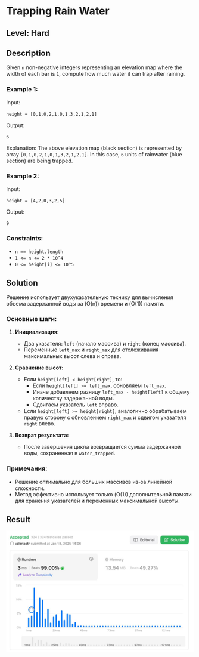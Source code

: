 # Trapping Rain Water
## Level: Hard

## Description

Given `n` non-negative integers representing an elevation map where the width of each bar is `1`, compute how much water it can trap after raining.

### Example 1:

Input:
```
height = [0,1,0,2,1,0,1,3,2,1,2,1]
```
Output:
```
6
```
Explanation:
The above elevation map (black section) is represented by array `[0,1,0,2,1,0,1,3,2,1,2,1]`. In this case, `6` units of rainwater (blue section) are being trapped.

### Example 2:

Input:
```
height = [4,2,0,3,2,5]
```
Output:
```
9
```

### Constraints:

- `n == height.length`
- `1 <= n <= 2 * 10^4`
- `0 <= height[i] <= 10^5`

## Solution

Решение использует двухуказательную технику для вычисления объема задержанной воды за \(O(n)\) времени и \(O(1)\) памяти.

### Основные шаги:

1. **Инициализация:**
   - Два указателя: `left` (начало массива) и `right` (конец массива).
   - Переменные `left_max` и `right_max` для отслеживания максимальных высот слева и справа.

2. **Сравнение высот:**
   - Если `height[left] < height[right]`, то:
     - Если `height[left] >= left_max`, обновляем `left_max`.
     - Иначе добавляем разницу `left_max - height[left]` к общему количеству задержанной воды.
     - Сдвигаем указатель `left` вправо.
   - Если `height[left] >= height[right]`, аналогично обрабатываем правую сторону с обновлением `right_max` и сдвигом указателя `right` влево.

3. **Возврат результата:**
   - После завершения цикла возвращается сумма задержанной воды, сохраненная в `water_trapped`.

### Примечания:
- Решение оптимально для больших массивов из-за линейной сложности.
- Метод эффективно использует только \(O(1)\) дополнительной памяти для хранения указателей и переменных максимальной высоты.

## Result
![Result](task-7-result.jpg)

